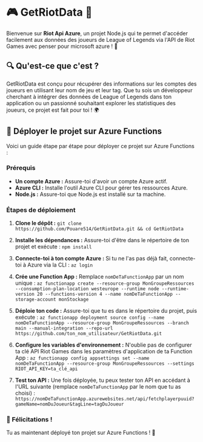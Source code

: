 # 🎮 GetRiotData 🌟

Bienvenue sur **Riot Api Azure**, un projet Node.js qui te permet d'accéder facilement aux données des joueurs de League of Legends via l'API de Riot Games avec penser pour microsoft azure ! 🚀

## 🔍 Qu'est-ce que c'est ?

GetRiotData est conçu pour récupérer des informations sur les comptes des joueurs en utilisant leur nom de jeu et leur tag. Que tu sois un développeur cherchant à intégrer des données de League of Legends dans ton application ou un passionné souhaitant explorer les statistiques des joueurs, ce projet est fait pour toi ! 🌍


## 🚀 Déployer le projet sur Azure Functions

Voici un guide étape par étape pour déployer ce projet sur Azure Functions :

### Prérequis

- **Un compte Azure :** Assure-toi d'avoir un compte Azure actif.
- **Azure CLI :** Installe l'outil Azure CLI pour gérer tes ressources Azure.
- **Node.js :** Assure-toi que Node.js est installé sur ta machine.

### Étapes de déploiement

1. **Clone le dépôt :** `git clone https://github.com/Pouare514/GetRiotData.git && cd GetRiotData`

2. **Installe les dépendances :** Assure-toi d'être dans le répertoire de ton projet et exécute : `npm install`

3. **Connecte-toi à ton compte Azure :** Si tu ne l'as pas déjà fait, connecte-toi à Azure via la CLI : `az login`

4. **Crée une Function App :** Remplace `nomDeTaFunctionApp` par un nom unique : `az functionapp create --resource-group MonGroupeRessources --consumption-plan-location westeurope --runtime node --runtime-version 20 --functions-version 4 --name nomDeTaFunctionApp --storage-account monStockage`

5. **Déploie ton code :** Assure-toi que tu es dans le répertoire du projet, puis exécute : `az functionapp deployment source config --name nomDeTaFunctionApp --resource-group MonGroupeRessources --branch main --manual-integration --repo-url https://github.com/ton_nom_utilisateur/GetRiotData.git`

6. **Configure les variables d'environnement :** N'oublie pas de configurer ta clé API Riot Games dans les paramètres d'application de ta Function App : `az functionapp config appsettings set --name nomDeTaFunctionApp --resource-group MonGroupeRessources --settings RIOT_API_KEY=ta_clé_api`

7. **Test ton API :** Une fois déployée, tu peux tester ton API en accédant à l'URL suivante (remplace `nomDeTaFunctionApp` par le nom que tu as choisi) : `https://nomDeTaFunctionApp.azurewebsites.net/api/fetchplayerpuuid?gameName=nomDuJoueur&tagLine=tagDuJoueur`

### 🎉 Félicitations !

Tu as maintenant déployé ton projet sur Azure Functions ! 🚀
